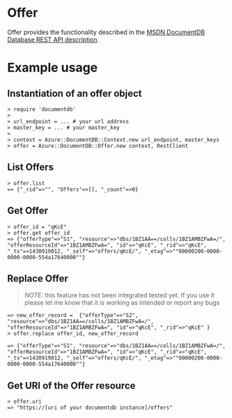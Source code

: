 # Offer

Offer provides the functionality described in the [MSDN DocumentDB Database REST API description](https://msdn.microsoft.com/en-us/library/azure/dn962115.aspx).

# Example usage

## Instantiation of an offer object
```
> require 'documentdb'
>
> url_endpoint = ... # your url address
> master_key = ... # your master_key
>
> context = Azure::DocumentDB::Context.new url_endpoint, master_keys
> offer = Azure::DocumentDB::Offer.new context, RestClient
```

## List Offers
```
> offer.list
=> {"_rid"=>"", "Offers"=>[], "_count"=>0}
```

## Get Offer
```
> offer_id = "qKcE"
> offer.get offer_id
=> {"offerType"=>"S1", "resource"=>"dbs/1BZ1AA==/colls/1BZ1AMBZFwA=/", "offerResourceId"=>"1BZ1AMBZFwA=", "id"=>"qKcE", "_rid"=>"qKcE", "_ts"=>1430919012, "_self"=>"offers/qKcE/", "_etag"=>""00000200-0000-0000-0000-554a17640000""}
```

## Replace Offer
> _NOTE:_ this feature has not been integrated tested yet.  If you use it please let me know that it is working as intended or report any bugs

```
=> new_offer_record =  {"offerType"=>"S2", "resource"=>"dbs/1BZ1AA==/colls/1BZ1AMBZFwA=/", "offerResourceId"=>"1BZ1AMBZFwA=", "id"=>"qKcE", "_rid"=>"qKcE" }
> offer.replace offer_id, new_offer_record

=> {"offerType"=>"S1", "resource"=>"dbs/1BZ1AA==/colls/1BZ1AMBZFwA=/", "offerResourceId"=>"1BZ1AMBZFwA=", "id"=>"qKcE", "_rid"=>"qKcE", "_ts"=>1430919012, "_self"=>"offers/qKcE/", "_etag"=>""00000200-0000-0000-0000-554a17640000""}
```

## Get URI of the Offer resource
```
> offer.uri
=> "https://[uri of your documentdb instance]/offers"
```